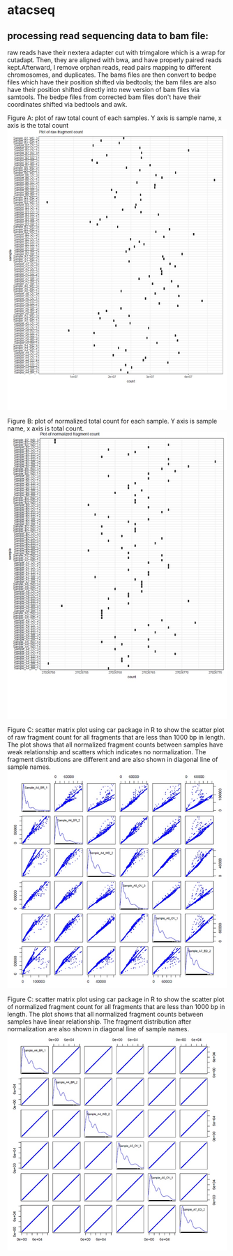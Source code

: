 # atacseq

## processing read sequencing data to bam file:

raw reads have their nextera adapter cut with trimgalore which is a wrap for cutadapt. Then, they are aligned with bwa, and have properly paired reads kept.Afterward, I remove orphan reads, read pairs mapping to different chromosomes, and duplicates. The bams files are then convert to bedpe files which have their position shifted via bedtools; the bam files are also have their position shifted directly into new version of bam files via samtools. The bedpe files from corrected bam files don't have their coordinates shifted via bedtools and awk.



Figure A: plot of raw total count of each samples. Y axis is sample name, x axis is the total count
![](rawtotalcount.jpg)

Figure B: plot of normalized total count for each sample. Y axis is sample name, x axis is total count.
![](normalizedtotalcount.jpg)


Figure C: scatter matrix plot using car package in R to show the scatter plot of raw fragment count for all fragments that are less than 1000 bp in length. The plot shows that all normalized fragment counts between samples have weak relationship and scatters which indicates no normalization. The fragment distributions are different and are also shown in diagonal line of sample names.
![](rawscatterplot.jpg)

Figure C: scatter matrix plot using car package in R to show the scatter plot of normalized fragment count for all fragments that are less than 1000 bp in length. The plot shows that all normalized fragment counts between samples have linear relationship. The fragment distribution after normalization are also shown in diagonal line of sample names.
![](normalizedscatterplot.jpg)
